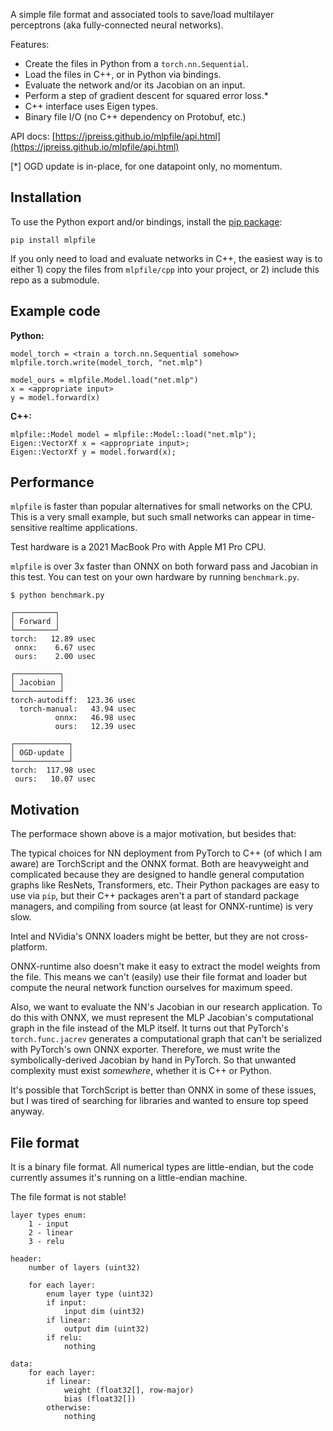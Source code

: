A simple file format and associated tools to save/load multilayer perceptrons
(aka fully-connected neural networks).

Features:
- Create the files in Python from a `torch.nn.Sequential`.
- Load the files in C++, or in Python via bindings.
- Evaluate the network and/or its Jacobian on an input.
- Perform a step of gradient descent for squared error loss.*
- C++ interface uses Eigen types.
- Binary file I/O (no C++ dependency on Protobuf, etc.)

API docs: [https://jpreiss.github.io/mlpfile/api.html](https://jpreiss.github.io/mlpfile/api.html)

[*] OGD update is in-place, for one datapoint only, no momentum.

Installation
------------

To use the Python export and/or bindings, install the
[pip package](https://jpreiss.github.io/mlpfile/overview.html):

```pip install mlpfile```

If you only need to load and evaluate networks in C++, the easiest way is to
either 1) copy the files from `mlpfile/cpp` into your project, or 2) include
this repo as a submodule.


Example code
------------

**Python:**

```
model_torch = <train a torch.nn.Sequential somehow>
mlpfile.torch.write(model_torch, "net.mlp")

model_ours = mlpfile.Model.load("net.mlp")
x = <appropriate input>
y = model.forward(x)
```

**C++:**

```
mlpfile::Model model = mlpfile::Model::load("net.mlp");
Eigen::VectorXf x = <appropriate input>;
Eigen::VectorXf y = model.forward(x);
```

Performance
-----------

`mlpfile` is faster than popular alternatives for small networks on the CPU.
This is a very small example, but such small networks can appear in
time-sensitive realtime applications.

Test hardware is a 2021 MacBook Pro with Apple M1 Pro CPU.

`mlpfile` is over 3x faster than ONNX on both forward pass and Jacobian in this
test. You can test on your own hardware by running `benchmark.py`.

```
$ python benchmark.py

┌─────────┐
│ Forward │
└─────────┘
torch:   12.89 usec
 onnx:    6.67 usec
 ours:    2.00 usec

┌──────────┐
│ Jacobian │
└──────────┘
torch-autodiff:  123.36 usec
  torch-manual:   43.94 usec
          onnx:   46.98 usec
          ours:   12.39 usec

┌────────────┐
│ OGD-update │
└────────────┘
torch:  117.98 usec
 ours:   10.07 usec

```

Motivation
----------

The performace shown above is a major motivation, but besides that:

The typical choices for NN deployment from PyTorch to C++ (of which I am aware)
are TorchScript and the ONNX format. Both are heavyweight and complicated
because they are designed to handle general computation graphs like ResNets,
Transformers, etc. Their Python packages are easy to use via `pip`, but their
C++ packages aren't a part of standard package managers, and compiling from
source (at least for ONNX-runtime) is very slow.

Intel and NVidia's ONNX loaders might be better, but they are not cross-platform.

ONNX-runtime also doesn't make it easy to extract the model weights from the
file. This means we can't (easily) use their file format and loader but compute
the neural network function ourselves for maximum speed.

Also, we want to evaluate the NN's Jacobian in our research application. To do
this with ONNX, we must represent the MLP Jacobian's computational graph in the
file instead of the MLP itself. It turns out that PyTorch's `torch.func.jacrev`
generates a computational graph that can't be serialized with PyTorch's own
ONNX exporter. Therefore, we must write the symbolically-derived Jacobian by
hand in PyTorch. So that unwanted complexity must exist *somewhere*, whether it
is C++ or Python.

It's possible that TorchScript is better than ONNX in some of these issues, but
I was tired of searching for libraries and wanted to ensure top speed anyway.


File format
-----------

It is a binary file format. All numerical types are little-endian, but the code
currently assumes it's running on a little-endian machine.

The file format is not stable!

```text
layer types enum:
    1 - input
    2 - linear
    3 - relu

header:
    number of layers (uint32)

    for each layer:
        enum layer type (uint32)
        if input:
            input dim (uint32)
        if linear:
            output dim (uint32)
        if relu:
            nothing

data:
    for each layer:
        if linear:
            weight (float32[], row-major)
            bias (float32[])
        otherwise:
            nothing
```
